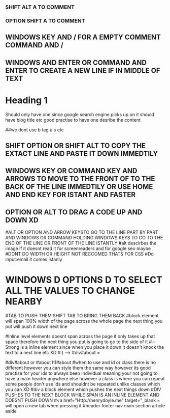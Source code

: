 <!-- SHIFT ALT A TO COMMENT -->
<!-- OPTION SHIFT A -->
### SHIFT ALT A TO COMMENT
### OPTION SHIFT A TO COMMENT
## WINDOWS KEY AND / FOR A EMPTY COMMENT COMMAND AND /
## WINDOWS AND ENTER OR COMMAND AND ENTER TO CREATE A NEW LINE IF IN MIDDLE OF TEXT  
  ## <h1>Heading 1</h1> Should only have one since google search engine picks up on it should have blog title etc good practise to have one desribe the content 
  ##we dont use b tag u s etc
  ## SHIFT OPTION OR SHIFT ALT TO COPY THE EXTACT LINE AND PASTE IT DOWN IMMEDTILY
  ## WINDOWS KEY OR COMMAND KEY AND ARROWS TO MOVE TO THE FRONT OF TO THE BACK OF THE LINE IMMEDTILY OR USE HOME AND END KEY FOR ISTANT AND FASTER
## OPTION OR ALT TO DRAG A CODE UP AND DOWN XD
#ALT OR OPTION  AND ARROW KEYSTO GO TO THE LINE PART BY PART AND WINDOWS OR COMMAND HOLDING WINDOWS KEYS TO GO TO THE END OF THE LINE OR FRONT OF THE LINE ISTANTLY
#alt descirbes the image if it doesnt read it for screenreaders and for google seo maybe
#DONT DO WIDTH OR HEIGHT NOT RECCOMED THATS FOR CSS
#Do input:email it comes istanly
# WINDOWS D OPTIONS D TO SELECT ALL THE VALUES TO CHANGE NEARBY
#TAB TO PUSH THEM SHIFT TAB TO BRING THEM BACK
#block element will span 100% width of the page across the whole page the next thing you put will push it down next line

#Inline level elements doesnt span across the page it only takes up that space therefore the next thing you put is going to go to the side of it
      #-- Strong is a inline element since when you place it down it doesn't knock the text to a next line etc XD #:) -->
      #div#about =  <div id="about"></div>

#div#about  or #about h1#about 
#when to use and id or class there is no different however you can style them the same way however its good practise for your ids to always been individual meaning your not going to have a main header anywhere else however a class is where you can repeat some people don't use ids and shouldnt be repeated unlike classes which you can XD
#div a block element which pushes the next things down
  #DIV PUSHES TO THE NEXT BLOCK WHILE SPAN IS AN INLINE ELEMENT AND DOESNT PUSH DOWN
  #<a href="Http://henrydoyle.me" target="_blank = will open a new tab when pressing it
#header footer nav main section article aside